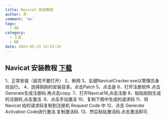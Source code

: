 ```yaml
---
title: Navicat 安装教程
author: 灵
comment: 'on'
tags:
  - DB
category:
  - 工具
  - DB
date: 2023-05-23 15:53:29
---
```

## Navicat 安装教程 [下载](/Files/DB/Navicat16-jihuo.zip)

1、正常安装（装完不要打开）
2、断网
3、右键NavicatCracker.exe以管理员身份运行。
4、选择刚刚的安装目录，点击Patch
5、点击是
6、打开注册软件.点击Generate生成注册码.再点击copy.
7、打开Navicat16,点击注册
8、粘贴刚刚生成的注册码,点击激活.
9、点击手动激活
10、复制下图中生成的请求码
11、将 Navicat 给的请求码复制到注册机 Request Code 中
12、点击 Generate Activation Code进行激活.复制激活码.
13、然后粘贴激活码.点击激活即可.

